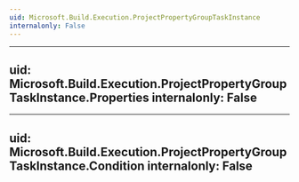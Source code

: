 ```yaml
---
uid: Microsoft.Build.Execution.ProjectPropertyGroupTaskInstance
internalonly: False
---
```


---
uid: Microsoft.Build.Execution.ProjectPropertyGroupTaskInstance.Properties
internalonly: False
---

---
uid: Microsoft.Build.Execution.ProjectPropertyGroupTaskInstance.Condition
internalonly: False
---
